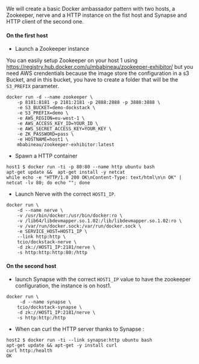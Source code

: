 We will create a basic Docker ambassador pattern with two hosts, a Zookeeper, nerve and a HTTP instance on the fist host and Synapse and HTTP client of the second one.

#### On the first host

* Launch a Zookeeper instance

You can easily setup Zookeeper on your host 1 using https://registry.hub.docker.com/u/mbabineau/zookeeper-exhibitor/ but you need AWS crendentials because the image store the configuration in a s3 Bucket, and in this bucket, you have to create a folder that will be the `S3_PREFIX` parameter.

```
docker run -d --name zookeeper \
    -p 8181:8181 -p 2181:2181 -p 2888:2888 -p 3888:3888 \
    -e S3_BUCKET=demo-dockstack \
    -e S3_PREFIX=demo \
    -e AWS_REGION=eu-west-1 \
    -e AWS_ACCESS_KEY_ID=YOUR_ID \
    -e AWS_SECRET_ACCESS_KEY=YOUR_KEY \
    -e ZK_PASSWORD=pass \
    -e HOSTNAME=host1 \
    mbabineau/zookeeper-exhibitor:latest
```

* Spawn a HTTP container

```
host1 $ docker run -ti -p 80:80 --name http ubuntu bash
apt-get update &&  apt-get install -y netcat
while echo -e "HTTP/1.0 200 OK\nContent-Type: text/html\n\n OK" | netcat -lv 80; do echo ""; done
```

* Launch Nerve with the correct `HOST1_IP`.

```
docker run \
    -d --name nerve \
    -v /usr/bin/docker:/usr/bin/docker:ro \
    -v /lib64/libdevmapper.so.1.02:/lib/libdevmapper.so.1.02:ro \
    -v /var/run/docker.sock:/var/run/docker.sock \
    -e SERVICE_HOST=HOST1_IP \
    --link http:http \
    tcio/dockstack-nerve \
    -d zk://HOST1_IP:2181/nerve \
    -s http:http:http:80:/http
```

#### On the second host

* launch Synapse with the correct `HOST1_IP` value to have the zookeeper configuration, the instance is on host1.

```
docker run \
     -d --name synapse \
    tcio/dockstack-synapse \
    -d zk://HOST1_IP:2181/nerve \
    -s http:http:/http
```

* When can curl the HTTP server thanks to Synapse :

```
host2 $ docker run -ti --link synapse:http ubuntu bash
apt-get update && apt-get -y install curl
curl http:/health
OK
```
